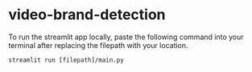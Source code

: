 # video-brand-detection

To run the streamlit app locally, paste the following command into your terminal after replacing the filepath with your location.

```
streamlit run [filepath]/main.py
```